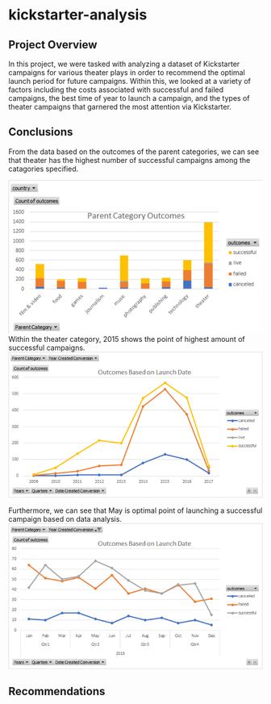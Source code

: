 # kickstarter-analysis
## Project Overview
In this project, we were tasked with analyzing a dataset of Kickstarter campaigns for various theater plays in order to recommend the optimal launch period for future campaigns. Within this, we looked at a variety of factors including the costs associated with successful and failed campaigns, the best time of year to launch a campaign, and the types of theater campaigns that garnered the most attention via Kickstarter.  

## Conclusions
From the data based on the outcomes of the parent categories, we can see that theater has the highest number of successful campaigns among the catagories specified. 

![](https://github.com/Stewartsl17/kickstarter-analysis/blob/master/Parent%20Category.png)
Within the theater category, 2015 shows the point of highest amount of successful campaigns. 
![](https://github.com/Stewartsl17/kickstarter-analysis/blob/master/Outcomes.png)

Furthermore, we can see that May is optimal point of launching a successful campaign based on data analysis.
![](https://github.com/Stewartsl17/kickstarter-analysis/blob/master/Outcomes%20-%20By%20Quarter.png)

## Recommendations

